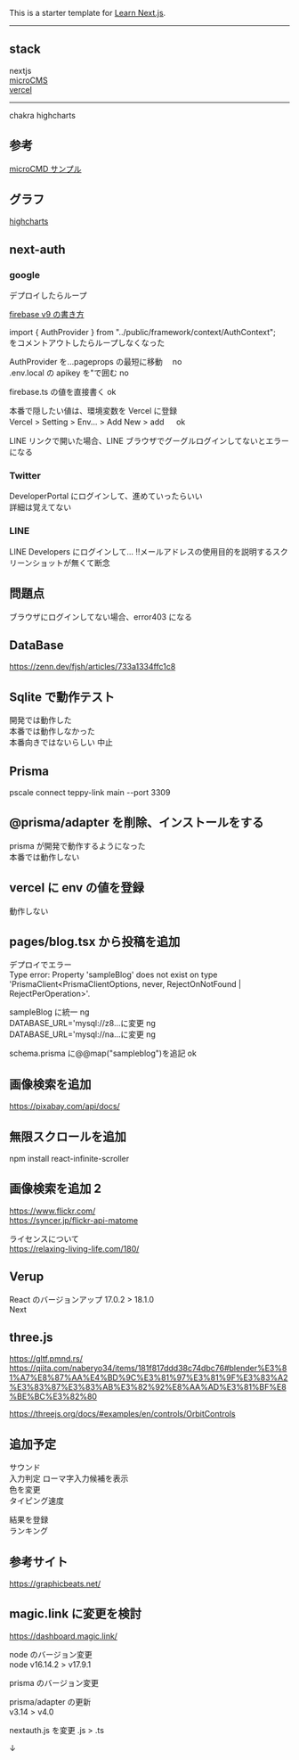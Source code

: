 This is a starter template for [Learn Next.js](https://nextjs.org/learn).

---

## stack

nextjs  
[microCMS](https://blog.microcms.io/)  
[vercel](https://vercel.com/)

---

chakra
highcharts

## 参考

[microCMD サンプル](https://blog.microcms.io/microcms-next-jamstack-blog/)

## グラフ

[highcharts](https://www.highcharts.com/docs/index)

## next-auth

### google

デプロイしたらループ

[firebase v9 の書き方](https://qiita.com/ShotaroHirose59/items/23565641612ebfee596a)

import { AuthProvider } from "../public/framework/context/AuthContext";  
をコメントアウトしたらループしなくなった

AuthProvider を...pageprops の最短に移動　 no  
.env.local の apikey を"で囲む no

firebase.ts の値を直接書く ok

本番で隠したい値は、環境変数を Vercel に登録  
Vercel > Setting > Env... > Add New > add 　 ok

LINE リンクで開いた場合、LINE ブラウザでグーグルログインしてないとエラーになる

### Twitter

DeveloperPortal にログインして、進めていったらいい  
詳細は覚えてない

### LINE

LINE Developers にログインして...
!!メールアドレスの使用目的を説明するスクリーンショットが無くて断念

## 問題点

ブラウザにログインしてない場合、error403 になる

## DataBase

https://zenn.dev/fjsh/articles/733a1334ffc1c8

## Sqlite で動作テスト

開発では動作した  
本番では動作しなかった  
本番向きではないらしい 中止

## Prisma

pscale connect teppy-link main --port 3309

## @prisma/adapter を削除、インストールをする

prisma が開発で動作するようになった  
本番では動作しない

## vercel に env の値を登録

動作しない

## pages/blog.tsx から投稿を追加

デプロイでエラー  
Type error: Property 'sampleBlog' does not exist on type 'PrismaClient<PrismaClientOptions, never, RejectOnNotFound | RejectPerOperation>'.

sampleBlog に統一 ng  
DATABASE_URL='mysql://z8...に変更 ng  
DATABASE_URL='mysql://na...に変更 ng

schema.prisma に@@map("sampleblog")を追記 ok

## 画像検索を追加

https://pixabay.com/api/docs/

## 無限スクロールを追加

npm install react-infinite-scroller

## 画像検索を追加 2

https://www.flickr.com/  
https://syncer.jp/flickr-api-matome

ライセンスについて  
https://relaxing-living-life.com/180/

## Verup

React のバージョンアップ 17.0.2 > 18.1.0  
Next

## three.js

https://gltf.pmnd.rs/  
https://qiita.com/naberyo34/items/181f817ddd38c74dbc76#blender%E3%81%A7%E8%87%AA%E4%BD%9C%E3%81%97%E3%81%9F%E3%83%A2%E3%83%87%E3%83%AB%E3%82%92%E8%AA%AD%E3%81%BF%E8%BE%BC%E3%82%80

https://threejs.org/docs/#examples/en/controls/OrbitControls

## 追加予定

サウンド  
入力判定
ローマ字入力候補を表示  
色を変更  
タイピング速度

結果を登録  
ランキング

## 参考サイト

https://graphicbeats.net/

## magic.link に変更を検討

https://dashboard.magic.link/

node のバージョン変更  
node v16.14.2 > v17.9.1

prisma のバージョン変更

prisma/adapter の更新  
v3.14 > v4.0

nextauth.js を変更
.js > .ts

<SessionProvider session={session}>
↓
<SessionProvider session={pageProps.session}>
